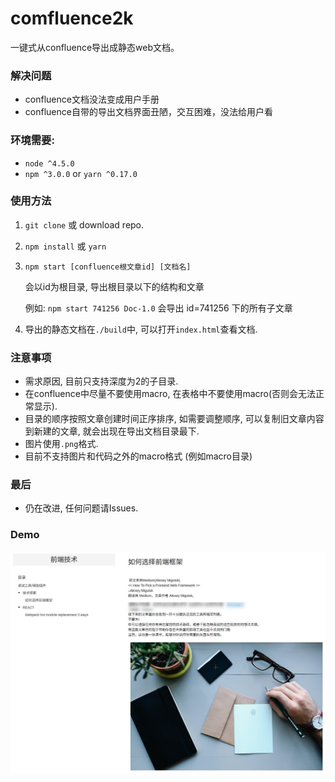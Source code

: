 # comfluence2k

一键式从confluence导出成静态web文档。

### 解决问题
- confluence文档没法变成用户手册
- confluence自带的导出文档界面丑陋，交互困难，没法给用户看

### 环境需要:
- `node ^4.5.0`
- `npm ^3.0.0` or `yarn ^0.17.0`

### 使用方法
1. `git clone` 或 download repo.
1. `npm install` 或 `yarn`
1. `npm start [confluence根文章id] [文档名]`

	会以id为根目录, 导出根目录以下的结构和文章

	例如: `npm start 741256 Doc-1.0` 会导出 id=741256 下的所有子文章
1. 导出的静态文档在`./build`中, 可以打开`index.html`查看文档.

### 注意事项
- 需求原因, 目前只支持深度为2的子目录.
- 在confluence中尽量不要使用macro, 在表格中不要使用macro(否则会无法正常显示).
- 目录的顺序按照文章创建时间正序排序, 如需要调整顺序, 可以复制旧文章内容到新建的文章, 就会出现在导出文档目录最下.
- 图片使用`.png`格式.
- 目前不支持图片和代码之外的macro格式 (例如macro目录)

### 最后
- 仍在改进, 任何问题请Issues.

### Demo
![](./demo.jpg)
